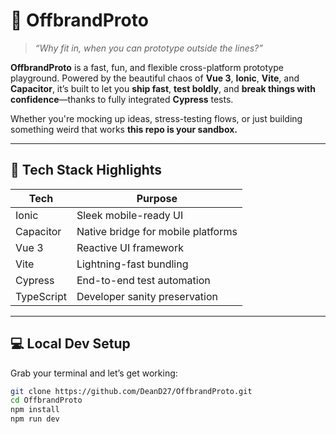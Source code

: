 # 🚀 OffbrandProto

> *“Why fit in, when you can prototype outside the lines?”*  

**OffbrandProto** is a fast, fun, and flexible cross-platform prototype playground. Powered by the beautiful chaos of **Vue 3**, **Ionic**, **Vite**, and **Capacitor**, it’s built to let you **ship fast**, **test boldly**, and **break things with confidence**—thanks to fully integrated **Cypress** tests.

Whether you're mocking up ideas, stress-testing flows, or just building something weird that works **this repo is your sandbox.**

---

## 🧰 Tech Stack Highlights

| Tech          | Purpose                             |
|---------------|-------------------------------------|
| Ionic         | Sleek mobile-ready UI               |
| Capacitor     | Native bridge for mobile platforms  |
| Vue 3         | Reactive UI framework               |
| Vite          | Lightning-fast bundling             |
| Cypress       | End-to-end test automation          |
| TypeScript    | Developer sanity preservation       |

---

## 💻 Local Dev Setup

Grab your terminal and let’s get working:

```bash
git clone https://github.com/DeanD27/OffbrandProto.git
cd OffbrandProto
npm install
npm run dev






